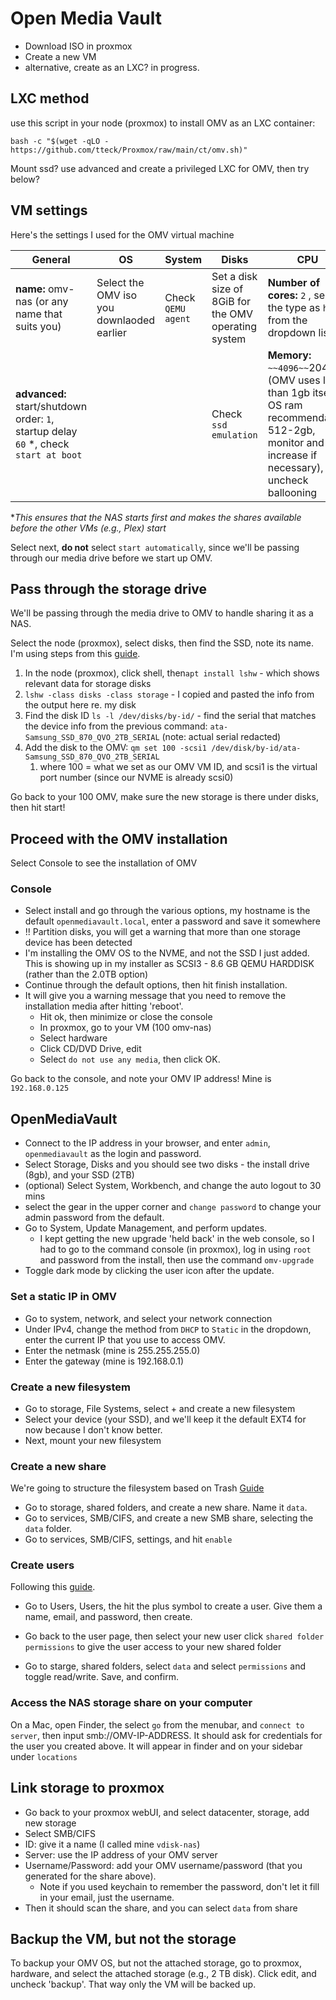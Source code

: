 # Open Media Vault

- Download ISO in proxmox
- Create a new VM
- alternative, create as an LXC? in progress.

## LXC method

use this script in your node (proxmox) to install OMV as an LXC container:

`bash -c "$(wget -qLO - https://github.com/tteck/Proxmox/raw/main/ct/omv.sh)"`

Mount ssd? use advanced and create a privileged LXC for OMV, then try below?

## VM settings

Here's the settings I used for the OMV virtual machine

| General                                                      | OS                                        | System             | Disks                                                | CPU                                                          |
| ------------------------------------------------------------ | ----------------------------------------- | ------------------ | ---------------------------------------------------- | ------------------------------------------------------------ |
| **name:** omv-nas (or any name that suits you)               | Select the OMV iso you downlaoded earlier | Check `QEMU agent` | Set a disk size of 8GiB for the OMV operating system | **Number of cores:** `2` , select the type as `host` from the dropdown list |
| **advanced:** start/shutdown order: `1`, startup delay `60` *, check `start at boot` |                                           |                    | Check `ssd emulation`                                | **Memory:** `~~4096~~`2048 (OMV uses less than 1gb itself + OS ram recommendation 512-2gb, monitor and increase if necessary), uncheck ballooning |

**This ensures that the NAS starts first and makes the shares available before the other VMs (e.g., Plex) start*

Select next, **do not** select `start automatically`, since we'll be passing through our media drive before we start up OMV.

## Pass through the storage drive

We'll be passing through the media drive to OMV to handle sharing it as a NAS.

Select the node (proxmox), select disks, then find the SSD, note its name. I'm using steps from this [guide](https://dannyda.com/2020/08/26/how-to-passthrough-hdd-ssd-physical-disks-to-vm-on-proxmox-vepve/).

1. In the node (proxmox), click shell, then`apt install lshw` - which shows relevant data for storage disks
2. `lshw -class disks -class storage` - I copied and pasted the info from the output here re. my disk
3. Find the disk ID `ls -l /dev/disks/by-id/` - find the serial that matches the device info from the previous command: `ata-Samsung_SSD_870_QVO_2TB_SERIAL` (note: actual serial redacted)
4. Add the disk to the OMV: `qm set 100 -scsi1 /dev/disk/by-id/ata-Samsung_SSD_870_QVO_2TB_SERIAL` 
   1. where 100 = what we set as our OMV VM ID, and scsi1 is the virtual port number (since our NVME is already scsi0)

Go back to your 100 OMV, make sure the new storage is there under disks, then hit start!

## Proceed with the OMV installation

Select Console to see the installation of OMV

### Console

- Select install and go through the various options, my hostname is the default `openmediavault.local`, enter a password and save it somewhere
- !!  Partition disks, you will get a warning that more than one storage device has been detected
- I'm installing the OMV OS to the NVME, and not the SSD I just added. This is showing up in my installer as SCSI3 - 8.6 GB QEMU HARDDISK (rather than the 2.0TB option)
- Continue through the default options, then hit finish installation. 
- It will give you a warning message that you need to remove the installation media after hitting 'reboot'. 
  - Hit ok, then minimize or close the console
  - In proxmox, go to your VM (100 omv-nas)
  - Select hardware
  - Click CD/DVD Drive, edit 
  - Select `do not use any media`, then click OK.

Go back to the console, and note your OMV IP address! Mine is `192.168.0.125`

## OpenMediaVault

- Connect to the IP address in your browser, and enter `admin`, `openmediavault` as the login and password.
- Select Storage, Disks and you should see two disks - the install drive (8gb), and your SSD (2TB)
- (optional) Select System, Workbench, and change the auto logout to 30 mins
- select the gear in the upper corner and `change password` to change your admin password from the default.
- Go to System, Update Management, and perform updates.
  - I kept getting the new upgrade 'held back' in the web console, so I had to go to the command console (in proxmox), log in using `root` and password from the install, then use the command `omv-upgrade` 
- Toggle dark mode by clicking the user icon after the update.

### Set a static IP in OMV

- Go to system, network, and select your network connection
- Under IPv4, change the method from `DHCP` to `Static` in the dropdown, enter the current IP that you use to access OMV.
- Enter the netmask (mine is 255.255.255.0)
- Enter the gateway (mine is 192.168.0.1)

### Create a new filesystem

- Go to storage, File Systems, select + and create a new filesystem
- Select your device (your SSD), and we'll keep it the default EXT4 for now because I don't know better.
- Next, mount your new filesystem

### Create a new share 

We're going to structure the filesystem based on Trash [Guide](https://trash-guides.info/Hardlinks/How-to-setup-for/Native/)

- Go to storage, shared folders, and create a new share. Name it `data`.
- Go to services, SMB/CIFS, and create a new SMB share, selecting the `data` folder. 
- Go to services, SMB/CIFS, settings, and hit `enable`

### Create users

Following this [guide](https://www.techrepublic.com/article/add-users-groups-openmediavault/). 

- Go to Users, Users, the hit the plus symbol to create a user. Give them a name, email, and password, then create.

- Go back to the user page, then select your new user click `shared folder permissions` to give the user access to your new shared folder
- Go to starge, shared folders, select `data` and select `permissions` and toggle read/write. Save, and confirm.

### Access the NAS storage share on your computer

On a Mac, open Finder, the select `go` from the menubar, and `connect to server`, then input smb://OMV-IP-ADDRESS. It should ask for credentials for the user you created above. It will appear in finder and on your sidebar under `locations`

## Link storage to proxmox

- Go back to your proxmox webUI, and select datacenter, storage, add new storage
- Select SMB/CIFS
- ID: give it a name (I called mine `vdisk-nas`)
- Server: use the IP address of your OMV server
- Username/Password: add your OMV username/password (that you generated for the share above). 
  - Note if you used keychain to remember the password, don't let it fill in your email, just the username.
- Then it should scan the share, and you can select `data` from share

## Backup the VM, but not the storage

To backup your OMV OS, but not the attached storage, go to proxmox, hardware, and select the attached storage (e.g., 2 TB disk). Click edit, and uncheck 'backup'. That way only the VM will be backed up.